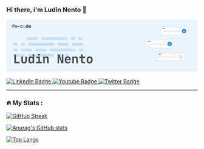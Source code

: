 ### Hi there, i'm Ludin Nento 👋

![alt text](https://github.com/fn-code/fn-code/blob/master/bitmap.png "Header")

<div id="badges">
  <a href="your-linkedin-URL">
    <img src="https://img.shields.io/badge/LinkedIn-blue?style=for-the-badge&logo=linkedin&logoColor=white" alt="LinkedIn Badge"/>
  </a>
  <a href="your-youtube-URL">
    <img src="https://img.shields.io/badge/YouTube-red?style=for-the-badge&logo=youtube&logoColor=white" alt="Youtube Badge"/>
  </a>
  <a href="your-twitter-URL">
    <img src="https://img.shields.io/badge/Twitter-blue?style=for-the-badge&logo=twitter&logoColor=white" alt="Twitter Badge"/>
  </a>
</div>


---

### :fire: My Stats :

[![GitHub Streak](http://github-readme-streak-stats.herokuapp.com?user=fn-code&date_format=M%20j%5B%2C%20Y%5D)](https://git.io/streak-stats)

[![Anurag's GitHub stats](https://github-readme-stats.vercel.app/api?username=fn-code)](https://github.com/anuraghazra/github-readme-stats)

[![Top Langs](https://github-readme-stats.vercel.app/api/top-langs/?username=fn-code&hide=php,css,html,plpgsql)](https://github.com/anuraghazra/github-readme-stats)

<!--
**fn-code/fn-code** is a ✨ _special_ ✨ repository because its `README.md` (this file) appears on your GitHub profile.

Here are some ideas to get you started:

- 🔭 I’m currently working on ...
- 🌱 I’m currently learning ...![image](https://user-images.githubusercontent.com/20040743/175941200-91cad31f-8ed0-45a7-a50b-e73c15faaf9b.gif)

- 👯 I’m looking to collaborate on ...![Uploading image.gif…]()

- 🤔 I’m looking for help with ...
- 💬 Ask me about ...
- 📫 How to reach me: ...
- 😄 Pronouns: ...
- ⚡ Fun fact: ...
-->
